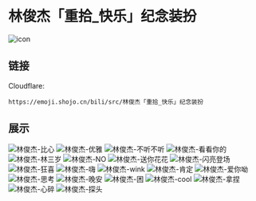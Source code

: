 # 林俊杰「重拾_快乐」纪念装扮
![icon](https://emoji.shojo.cn/bili/src/林俊杰「重拾_快乐」纪念装扮/icon.png)
## 链接
Cloudflare:
```
https://emoji.shojo.cn/bili/src/林俊杰「重拾_快乐」纪念装扮
```
## 展示
![林俊杰-比心](https://emoji.shojo.cn/bili/src/林俊杰「重拾_快乐」纪念装扮/林俊杰-比心.png)
![林俊杰-优雅](https://emoji.shojo.cn/bili/src/林俊杰「重拾_快乐」纪念装扮/林俊杰-优雅.png)
![林俊杰-不听不听](https://emoji.shojo.cn/bili/src/林俊杰「重拾_快乐」纪念装扮/林俊杰-不听不听.png)
![林俊杰-看看你的](https://emoji.shojo.cn/bili/src/林俊杰「重拾_快乐」纪念装扮/林俊杰-看看你的.png)
![林俊杰-林三岁](https://emoji.shojo.cn/bili/src/林俊杰「重拾_快乐」纪念装扮/林俊杰-林三岁.png)
![林俊杰-NO](https://emoji.shojo.cn/bili/src/林俊杰「重拾_快乐」纪念装扮/林俊杰-NO.png)
![林俊杰-送你花花](https://emoji.shojo.cn/bili/src/林俊杰「重拾_快乐」纪念装扮/林俊杰-送你花花.png)
![林俊杰-闪亮登场](https://emoji.shojo.cn/bili/src/林俊杰「重拾_快乐」纪念装扮/林俊杰-闪亮登场.png)
![林俊杰-狂喜](https://emoji.shojo.cn/bili/src/林俊杰「重拾_快乐」纪念装扮/林俊杰-狂喜.png)
![林俊杰-嗨](https://emoji.shojo.cn/bili/src/林俊杰「重拾_快乐」纪念装扮/林俊杰-嗨.png)
![林俊杰-wink](https://emoji.shojo.cn/bili/src/林俊杰「重拾_快乐」纪念装扮/林俊杰-wink.png)
![林俊杰-肯定](https://emoji.shojo.cn/bili/src/林俊杰「重拾_快乐」纪念装扮/林俊杰-肯定.png)
![林俊杰-爱你呦](https://emoji.shojo.cn/bili/src/林俊杰「重拾_快乐」纪念装扮/林俊杰-爱你呦.png)
![林俊杰-思考](https://emoji.shojo.cn/bili/src/林俊杰「重拾_快乐」纪念装扮/林俊杰-思考.png)
![林俊杰-晚安](https://emoji.shojo.cn/bili/src/林俊杰「重拾_快乐」纪念装扮/林俊杰-晚安.png)
![林俊杰-困](https://emoji.shojo.cn/bili/src/林俊杰「重拾_快乐」纪念装扮/林俊杰-困.png)
![林俊杰-cool](https://emoji.shojo.cn/bili/src/林俊杰「重拾_快乐」纪念装扮/林俊杰-cool.png)
![林俊杰-拿捏](https://emoji.shojo.cn/bili/src/林俊杰「重拾_快乐」纪念装扮/林俊杰-拿捏.png)
![林俊杰-心碎](https://emoji.shojo.cn/bili/src/林俊杰「重拾_快乐」纪念装扮/林俊杰-心碎.png)
![林俊杰-探头](https://emoji.shojo.cn/bili/src/林俊杰「重拾_快乐」纪念装扮/林俊杰-探头.png)
